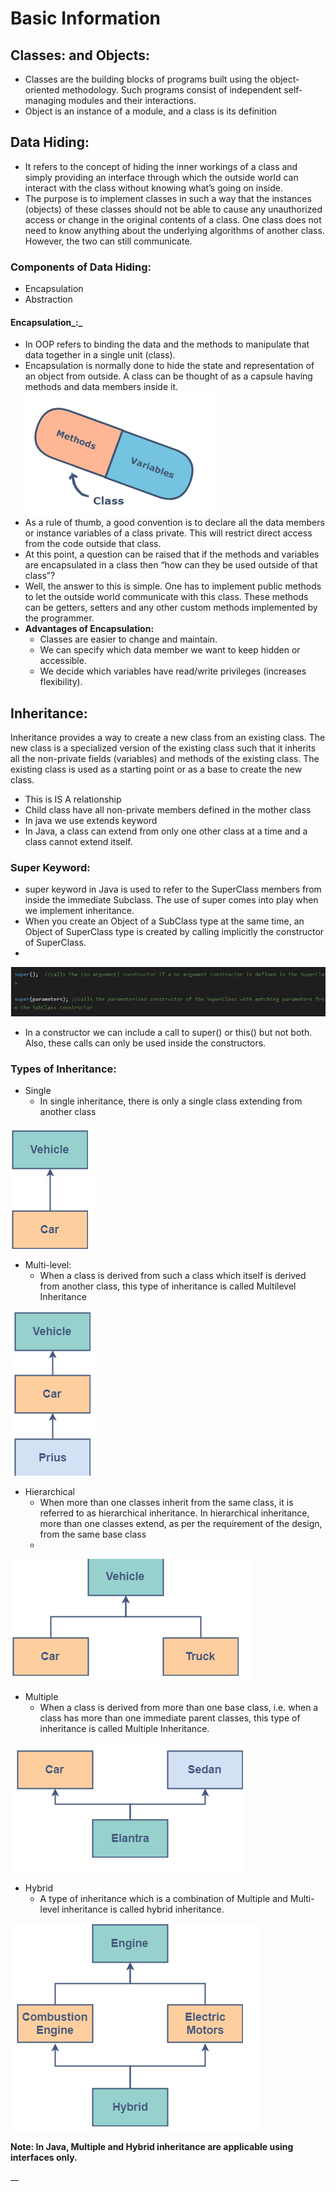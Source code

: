 # Basic Information

## Classes: and Objects:

* Classes are the building blocks of programs built using the object-oriented methodology. Such programs consist of independent self-managing modules and their interactions.
* Object is an instance of a module, and a class is its definition





## Data Hiding:

* It refers to the concept of hiding the inner workings of a class and simply providing an interface through  which the outside world can interact with the class without knowing what’s going on inside.
* The purpose is to implement classes in such a way that the instances \(objects\) of these classes should not be able to cause any unauthorized access or change in the original contents of a class. One class does not need to know anything about the underlying algorithms of another class. However, the two can still communicate.

### Components of Data Hiding:

* Encapsulation
* Abstraction

#### Encapsulation_:_

* In OOP refers to binding the data and the methods to manipulate that data together in a single unit \(class\).
* Encapsulation is normally done to hide the state and representation of an object from outside. A class can be thought of as a capsule having methods and data members inside it. ![](../.gitbook/assets/image%20%2890%29.png) 
* As a rule of thumb, a good convention is to declare all the data members or instance variables of a class private. This will restrict direct access from the code outside that class.
* At this point, a question can be raised that if the methods and variables are encapsulated in a class then “how can they be used outside of that class”?
* Well, the answer to this is simple. One has to implement public methods to let the outside world communicate with this class. These methods can be getters, setters and any other custom methods implemented by the programmer.
* **Advantages of Encapsulation:**
  * Classes are easier to change and maintain.
  * We can specify which data member we want to keep hidden or accessible.
  * We decide which variables have read/write privileges \(increases flexibility\).

## Inheritance:

Inheritance provides a way to create a new class from an existing class. The new class is a specialized version of the existing class such that it inherits all the non-private fields \(variables\) and methods of the existing class. The existing class is used as a starting point or as a base to create the new class.

* This is IS A relationship
* Child class have all non-private members  defined in the mother class
* In java we use extends keyword
* In Java, a class can extend from only one other class at a time and a class cannot extend itself.

### Super Keyword:

* super keyword in Java is used to refer to the SuperClass members from inside the immediate Subclass. The use of super comes into play when we implement inheritance.
* When you create an Object of a SubClass type at the same time, an Object of SuperClass type is created by calling implicitly the constructor of SuperClass.
* 
![](../.gitbook/assets/image%20%2892%29.png)

* In a constructor we can include a call to super\(\) or this\(\) but not both. Also, these calls can only be used inside the constructors.

### Types of Inheritance:

* Single
  * In single inheritance, there is only a single class extending from another class

![](../.gitbook/assets/image%20%2886%29.png)

* Multi-level:
  * When a class is derived from such a class which itself is derived from another class, this type of inheritance is called Multilevel Inheritance

![](../.gitbook/assets/image%20%2889%29.png)



* Hierarchical
  * When more than one classes inherit from the same class, it is referred to as hierarchical inheritance. In hierarchical inheritance, more than one classes extend, as per the requirement of the design, from the same base class
  * 

![](../.gitbook/assets/image%20%2893%29.png)



* Multiple
  * When a class is derived from more than one base class, i.e. when a class has more than one immediate parent classes, this type of inheritance is called Multiple Inheritance.

![](../.gitbook/assets/image%20%2888%29.png)

* Hybrid
  * A type of inheritance which is a combination of Multiple and Multi-level inheritance is called hybrid inheritance.

![](../.gitbook/assets/image%20%2891%29.png)





**Note: In Java, Multiple and Hybrid inheritance are applicable using interfaces only.**



\_\_

